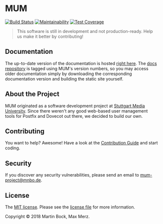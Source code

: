 # MUM

[![Build Status](https://travis-ci.com/mum-project/mum.svg?branch=master)](https://travis-ci.com/mum-project/mum)
[![Maintainability](https://api.codeclimate.com/v1/badges/6b6f006c7ba1297b431a/maintainability)](https://codeclimate.com/github/mum-project/mum/maintainability)
[![Test Coverage](https://api.codeclimate.com/v1/badges/6b6f006c7ba1297b431a/test_coverage)](https://codeclimate.com/github/mum-project/mum/test_coverage)

> This software is still in development and not production-ready. Help us make it better by contributing!

## Documentation
The up-to-date version of the documentation is hosted [right here](https://mum-project.github.io/docs/).
The [docs repository](https://github.com/mum-project/docs) is tagged using MUM's version numbers, so you
may access older documentation simply by downloading the corresponding documentation version and building
the static site yourself.

## About the Project
MUM originated as a software development project at [Stuttgart Media University](https://www.hdm-stuttgart.de).
Since there weren't any good web-based user management tools for Postfix and Dovecot out there, we decided
to build our own.

## Contributing
You want to help? Awesome! Have a look at the [Contribution Guide](CONTRIBUTING.md) and start coding.

## Security
If you discover any security vulnerabilities, please send an email to [mum-project@mnbo.de](mailto:mum-project@mnbo.de).

## License
The [MIT license](https://opensource.org/licenses/MIT). 
Please see the [license file](LICENSE.md) for more information.

Copyright &copy; 2018 Martin Bock, Max Merz.